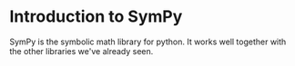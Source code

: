 # Introduction to SymPy

SymPy is the symbolic math library for python.  It works well together
with the other libraries we've already seen.
